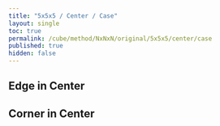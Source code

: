 ```yaml
---
title: "5x5x5 / Center / Case"
layout: single
toc: true
permalink: /cube/method/NxNxN/original/5x5x5/center/case
published: true
hidden: false
---
```


<head>
  <base target="_blank">
  <style>
    .twisty-wrapper {
      margin        : 20px 0px;
    }
    twisty-player {
      visualization : "3D"
      background    : "checkered-transparent";
      hint-facelets : "floating";
      width         : 350px;
      height        : 350px;
    }
  </style>
  <script
    src   = "https://cdn.cubing.net/js/cubing/twisty"
    type  = "module"
    defer
  ></script>
</head>



## Edge in Center

<div class="twisty-wrapper">
  <twisty-player
    puzzle                    = "5x5x5"
    experimental-stickering   = "centers-only"
    alg                       = "r' F r"
    experimental-setup-alg    = "2R' F' 2L F 2R F' 2L' 2R' F' 2L F 2R F' 2L' F2 U' 2R' F2 2R F 2F2 2B2"
    experimental-setup-anchor = "start"
    tempo-scale               = "1.3"
  ></twisty-player>
</div>



## Corner in Center

<div class="twisty-wrapper">
  <twisty-player
    puzzle                    = "5x5x5"
    experimental-stickering   = "centers-only"
    alg                       = "Rw U Rw' U Rw U2' Rw'"
    experimental-setup-alg    = "2R' F' 2L F 2R F' 2L' F U2"
    experimental-setup-anchor = "start"
    tempo-scale               = "1.3"
  ></twisty-player>
</div>
